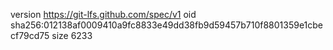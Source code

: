version https://git-lfs.github.com/spec/v1
oid sha256:012138af0009410a9fc8833e49dd38fb9d59457b710f8801359e1cbecf79cd75
size 6233

